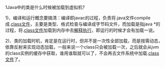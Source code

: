 1Java中的类是什么时候被加载到虚拟机?

1)、编译和运行概念要搞清：编译即javac的过程，负责将.java文件compile成.[class文件](https://www.baidu.com/s?wd=class%E6%96%87%E4%BB%B6&tn=44039180_cpr&fenlei=mv6quAkxTZn0IZRqIHckPjm4nH00T1Y4uHRznvPBmW9Bm1fsn1wb0ZwV5Hcvrjm3rH6sPfKWUMw85HfYnjn4nH6sgvPsT6KdThsqpZwYTjCEQLGCpyw9Uz4Bmy-bIi4WUvYETgN-TLwGUv3EnH6kP163njT1rjfdrjmLPWbsr0)，主要是类型、格式检查与编译成字节码文件，而加载是指java *的过程，将.[class文件](https://www.baidu.com/s?wd=class%E6%96%87%E4%BB%B6&tn=44039180_cpr&fenlei=mv6quAkxTZn0IZRqIHckPjm4nH00T1Y4uHRznvPBmW9Bm1fsn1wb0ZwV5Hcvrjm3rH6sPfKWUMw85HfYnjn4nH6sgvPsT6KdThsqpZwYTjCEQLGCpyw9Uz4Bmy-bIi4WUvYETgN-TLwGUv3EnH6kP163njT1rjfdrjmLPWbsr0)加载到内存中去[解释执行](https://www.baidu.com/s?wd=%E8%A7%A3%E9%87%8A%E6%89%A7%E8%A1%8C&tn=44039180_cpr&fenlei=mv6quAkxTZn0IZRqIHckPjm4nH00T1Y4uHRznvPBmW9Bm1fsn1wb0ZwV5Hcvrjm3rH6sPfKWUMw85HfYnjn4nH6sgvPsT6KdThsqpZwYTjCEQLGCpyw9Uz4Bmy-bIi4WUvYETgN-TLwGUv3EnH6kP163njT1rjfdrjmLPWbsr0)，即运行的时候才会有加载一说。

 

2)、类的加载时机，肯定是在运行时，但并不是一次性全部加载，而是按需动态，依靠反射来实现动态加载，一般来说一个class只会被加载一次，之后就会从jvm的class实例的缓存中获取，谁用谁取就可以了，不会再去文件系统中加载.[class文件](https://www.baidu.com/s?wd=class%E6%96%87%E4%BB%B6&tn=44039180_cpr&fenlei=mv6quAkxTZn0IZRqIHckPjm4nH00T1Y4uHRznvPBmW9Bm1fsn1wb0ZwV5Hcvrjm3rH6sPfKWUMw85HfYnjn4nH6sgvPsT6KdThsqpZwYTjCEQLGCpyw9Uz4Bmy-bIi4WUvYETgN-TLwGUv3EnH6kP163njT1rjfdrjmLPWbsr0)了。